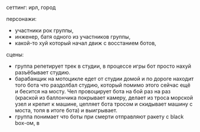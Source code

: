 

сеттинг: ирл, город

персонажи:

- участники рок группы,
- инженер, батя одного из участников группы,
- какой-то хуй который начал движ с восстанием ботов,

сцены:

- группа репетирует трек в студии, в процессе игры бот просто нахуй разъёбывает студию.
- барабанщик на мотоцикле едет от студии домой и по дороге находит того бота что раздолбал студию, который помимо этого сейчас ещё и бесится на мосту. Чел провоцирует бота на бой раз на раз (краской из баллончика покрывает камеру, делает из троса морской узел и крепит к машине, цепляет бота тросом и скидывает машину с моста, топя в итоге бота) и выигрывает.
- группа понимает что боты при смерти отправляют ракету с black box-ом, в